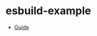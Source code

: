 # esbuild-example

- [Guide](https://2woongjae.notion.site/esbuild-example-883087feb882419bb83072449324856b)

